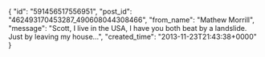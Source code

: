  {
   "id": "591456517556951",
   "post_id": "462493170453287_490608044308466",
   "from_name": "Mathew Morrill",
   "message": "Scott, I live in the USA, I have you both beat by a landslide. Just by leaving my house...",
   "created_time": "2013-11-23T21:43:38+0000"
 }
